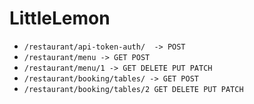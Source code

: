 # LittleLemon
 - ```/restaurant/api-token-auth/  -> POST```
 - ```/restaurant/menu -> GET POST```
 - ```/restaurant/menu/1 -> GET DELETE PUT PATCH```
 - ```/restaurant/booking/tables/ -> GET POST```
 - ```/restaurant/booking/tables/2 GET DELETE PUT PATCH```
